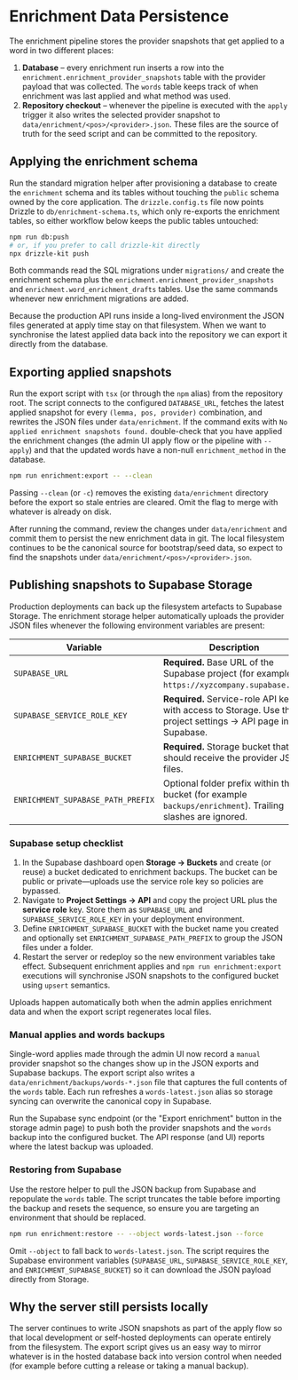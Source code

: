# Enrichment Data Persistence

The enrichment pipeline stores the provider snapshots that get applied to a word in two different
places:

1. **Database** – every enrichment run inserts a row into the
   `enrichment.enrichment_provider_snapshots` table with the provider payload that was collected.
   The `words` table keeps track of when enrichment was last applied and what method was used.
2. **Repository checkout** – whenever the pipeline is executed with the `apply` trigger it also
   writes the selected provider snapshot to `data/enrichment/<pos>/<provider>.json`. These files are
   the source of truth for the seed script and can be committed to the repository.

## Applying the enrichment schema

Run the standard migration helper after provisioning a database to create the `enrichment`
schema and its tables without touching the `public` schema owned by the core application. The
`drizzle.config.ts` file now points Drizzle to `db/enrichment-schema.ts`, which only re-exports the
enrichment tables, so either workflow below keeps the public tables untouched:

```bash
npm run db:push
# or, if you prefer to call drizzle-kit directly
npx drizzle-kit push
```

Both commands read the SQL migrations under `migrations/` and create the enrichment schema plus the
`enrichment.enrichment_provider_snapshots` and `enrichment.word_enrichment_drafts` tables. Use the
same commands whenever new enrichment migrations are added.

Because the production API runs inside a long-lived environment the JSON files generated at apply
time stay on that filesystem. When we want to synchronise the latest applied data back into the
repository we can export it directly from the database.

## Exporting applied snapshots

Run the export script with `tsx` (or through the `npm` alias) from the repository root. The script
connects to the configured `DATABASE_URL`, fetches the latest applied snapshot for every
`(lemma, pos, provider)` combination, and rewrites the JSON files under `data/enrichment`.
If the command exits with `No applied enrichment snapshots found.` double-check that you have
applied the enrichment changes (the admin UI apply flow or the pipeline with `--apply`) and that
the updated words have a non-null `enrichment_method` in the database.

```bash
npm run enrichment:export -- --clean
```

Passing `--clean` (or `-c`) removes the existing `data/enrichment` directory before the export so
stale entries are cleared. Omit the flag to merge with whatever is already on disk.

After running the command, review the changes under `data/enrichment` and commit them to persist the
new enrichment data in git. The local filesystem continues to be the canonical source for
bootstrap/seed data, so expect to find the snapshots under `data/enrichment/<pos>/<provider>.json`.

## Publishing snapshots to Supabase Storage

Production deployments can back up the filesystem artefacts to Supabase Storage. The enrichment
storage helper automatically uploads the provider JSON files whenever the following environment
variables are present:

| Variable | Description |
| --- | --- |
| `SUPABASE_URL` | **Required.** Base URL of the Supabase project (for example `https://xyzcompany.supabase.co`). |
| `SUPABASE_SERVICE_ROLE_KEY` | **Required.** Service-role API key with access to Storage. Use the project settings → API page in Supabase. |
| `ENRICHMENT_SUPABASE_BUCKET` | **Required.** Storage bucket that should receive the provider JSON files. |
| `ENRICHMENT_SUPABASE_PATH_PREFIX` | Optional folder prefix within the bucket (for example `backups/enrichment`). Trailing slashes are ignored. |

### Supabase setup checklist

1. In the Supabase dashboard open **Storage → Buckets** and create (or reuse) a bucket dedicated to
   enrichment backups. The bucket can be public or private—uploads use the service role key so
   policies are bypassed.
2. Navigate to **Project Settings → API** and copy the project URL plus the **service role** key.
   Store them as `SUPABASE_URL` and `SUPABASE_SERVICE_ROLE_KEY` in your deployment environment.
3. Define `ENRICHMENT_SUPABASE_BUCKET` with the bucket name you created and optionally set
   `ENRICHMENT_SUPABASE_PATH_PREFIX` to group the JSON files under a folder.
4. Restart the server or redeploy so the new environment variables take effect. Subsequent
   enrichment applies and `npm run enrichment:export` executions will synchronise JSON snapshots to
   the configured bucket using `upsert` semantics.

Uploads happen automatically both when the admin applies enrichment data and when the export script
regenerates local files.

### Manual applies and words backups

Single-word applies made through the admin UI now record a `manual` provider snapshot so the
changes show up in the JSON exports and Supabase backups. The export script also writes a
`data/enrichment/backups/words-*.json` file that captures the full contents of the `words` table.
Each run refreshes a `words-latest.json` alias so storage syncing can overwrite the canonical copy in
Supabase.

Run the Supabase sync endpoint (or the "Export enrichment" button in the storage admin page) to push
both the provider snapshots and the `words` backup into the configured bucket. The API response (and
UI) reports where the latest backup was uploaded.

### Restoring from Supabase

Use the restore helper to pull the JSON backup from Supabase and repopulate the `words` table. The
script truncates the table before importing the backup and resets the sequence, so ensure you are
targeting an environment that should be replaced.

```bash
npm run enrichment:restore -- --object words-latest.json --force
```

Omit `--object` to fall back to `words-latest.json`. The script requires the Supabase
environment variables (`SUPABASE_URL`, `SUPABASE_SERVICE_ROLE_KEY`, and
`ENRICHMENT_SUPABASE_BUCKET`) so it can download the JSON payload directly from Storage.

## Why the server still persists locally

The server continues to write JSON snapshots as part of the apply flow so that local development or
self-hosted deployments can operate entirely from the filesystem. The export script gives us an easy
way to mirror whatever is in the hosted database back into version control when needed (for example
before cutting a release or taking a manual backup).
